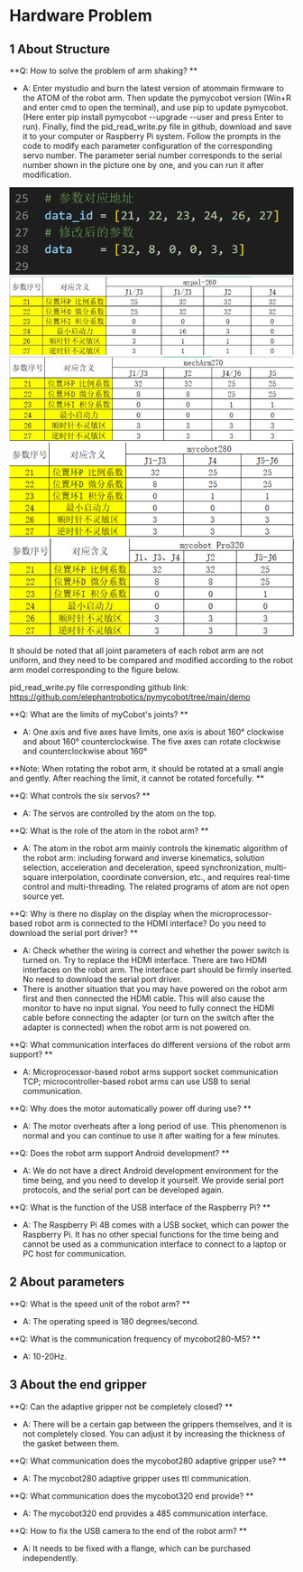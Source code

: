 # Hardware Problem

## 1 About Structure

**Q: How to solve the problem of arm shaking? **
- A: Enter mystudio and burn the latest version of atommain firmware to the ATOM of the robot arm.
Then update the pymycobot version (Win+R and enter cmd to open the terminal), and use pip to update pymycobot.
(Here enter pip install pymycobot --upgrade --user and press Enter to run).
Finally, find the pid_read_write.py file in github, download and save it to your computer or Raspberry Pi system.
Follow the prompts in the code to modify each parameter configuration of the corresponding servo number. The parameter serial number corresponds to the serial number shown in the picture one by one, and you can run it after modification.

![demo](9.images/demo.jpg)
![260](9.images/260.jpg)
![270](9.images/270.jpg)
![280](9.images/280.png)
![320](9.images/320.jpg)

It should be noted that all joint parameters of each robot arm are not uniform, and they need to be compared and modified according to the robot arm model corresponding to the figure below.

pid_read_write.py file corresponding github link: https://github.com/elephantrobotics/pymycobot/tree/main/demo

**Q: What are the limits of myCobot's joints? **
- A: One axis and five axes have limits, one axis is about 160° clockwise and about 160° counterclockwise. The five axes can rotate clockwise and counterclockwise about 160°

**Note: When rotating the robot arm, it should be rotated at a small angle and gently. After reaching the limit, it cannot be rotated forcefully. **

**Q: What controls the six servos? **

- A: The servos are controlled by the atom on the top.

**Q: What is the role of the atom in the robot arm? **

- A: The atom in the robot arm mainly controls the kinematic algorithm of the robot arm: including forward and inverse kinematics, solution selection, acceleration and deceleration, speed synchronization, multi-square interpolation, coordinate conversion, etc., and requires real-time control and multi-threading. The related programs of atom are not open source yet.

**Q: Why is there no display on the display when the microprocessor-based robot arm is connected to the HDMI interface? Do you need to download the serial port driver? **
- A: Check whether the wiring is correct and whether the power switch is turned on. Try to replace the HDMI interface. There are two HDMI interfaces on the robot arm. The interface part should be firmly inserted. No need to download the serial port driver.
- There is another situation that you may have powered on the robot arm first and then connected the HDMI cable. This will also cause the monitor to have no input signal. You need to fully connect the HDMI cable before connecting the adapter (or turn on the switch after the adapter is connected) when the robot arm is not powered on.

**Q: What communication interfaces do different versions of the robot arm support? **

- A: Microprocessor-based robot arms support socket communication TCP; microcontroller-based robot arms can use USB to serial communication.

**Q: Why does the motor automatically power off during use? **

- A: The motor overheats after a long period of use. This phenomenon is normal and you can continue to use it after waiting for a few minutes.

**Q: Does the robot arm support Android development? **

- A: We do not have a direct Android development environment for the time being, and you need to develop it yourself. We provide serial port protocols, and the serial port can be developed again.

**Q: What is the function of the USB interface of the Raspberry Pi? **

- A: The Raspberry Pi 4B comes with a USB socket, which can power the Raspberry Pi. It has no other special functions for the time being and cannot be used as a communication interface to connect to a laptop or PC host for communication.

## 2 About parameters

**Q: What is the speed unit of the robot arm? **
- A: The operating speed is 180 degrees/second.

**Q: What is the communication frequency of mycobot280-M5? **

- A: 10-20Hz.

## 3 About the end gripper

**Q: Can the adaptive gripper not be completely closed? **
- A: There will be a certain gap between the grippers themselves, and it is not completely closed. You can adjust it by increasing the thickness of the gasket between them.

**Q: What communication does the mycobot280 adaptive gripper use? **

- A: The mycobot280 adaptive gripper uses ttl communication.

**Q: What communication does the mycobot320 end provide? **

- A: The mycobot320 end provides a 485 communication interface.

**Q: How to fix the USB camera to the end of the robot arm? **

- A: It needs to be fixed with a flange, which can be purchased independently.